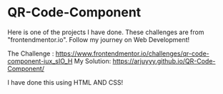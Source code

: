 # QR-Code-Component
Here is one of the projects I have done. These challenges are from "frontendmentor.io". Follow my journey on Web Development!

The Challenge : https://www.frontendmentor.io/challenges/qr-code-component-iux_sIO_H
My Solution: https://arjuyyy.github.io/QR-Code-Component/

I have done this using HTML AND CSS! 
